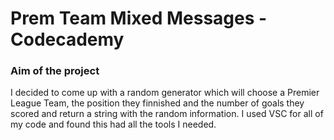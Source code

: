 # **Prem Team Mixed Messages - Codecademy**
### Aim of the project
I decided to come up with a random generator which will choose a Premier League Team, the position they finnished and the number of goals they scored and return a string with the random information.
I used VSC for all of my code and found this had all the tools I needed.
